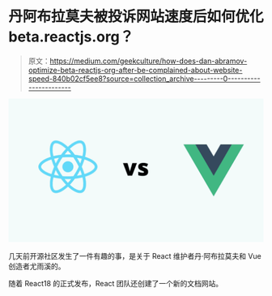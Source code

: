# 丹阿布拉莫夫被投诉网站速度后如何优化 beta.reactjs.org？

> 原文：<https://medium.com/geekculture/how-does-dan-abramov-optimize-beta-reactjs-org-after-be-complained-about-website-speed-840b02cf5ee8?source=collection_archive---------0----------------------->

![](img/7b14ac8385bf4f72cd6367b4dad44e2d.png)

几天前开源社区发生了一件有趣的事，是关于 React 维护者丹·阿布拉莫夫和 Vue 创造者尤雨溪的。

随着 React18 的正式发布，React 团队还创建了一个新的文档网站。